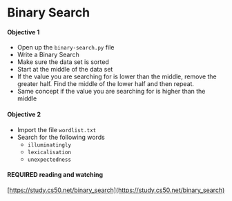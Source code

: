 # Binary Search

#### Objective 1

* Open up the `binary-search.py` file
* Write a Binary Search
* Make sure the data set is sorted
* Start at the middle of the data set
* If the value you are searching for is lower than the middle, remove the greater half. Find the middle of the lower half and then repeat.
* Same concept if the value you are searching for is higher than the middle


#### Objective 2

* Import the file `wordlist.txt` 
* Search for the following words
	* `illuminatingly`
	* `lexicalisation`
	* `unexpectedness`
	
#### REQUIRED reading and watching
[https://study.cs50.net/binary_search](https://study.cs50.net/binary_search)